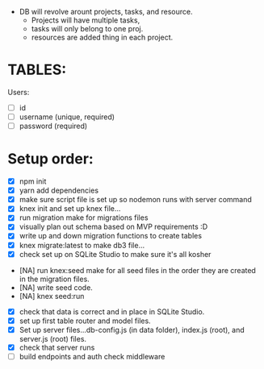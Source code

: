 - DB will revolve arount projects, tasks, and resource.
  - Projects will have multiple tasks,
  - tasks will only belong to one proj.
  - resources are added thing in each project.

# TABLES:
Users:
- [ ] id
- [ ] username (unique, required)
- [ ] password (required)

# Setup order:
- [x] npm init
- [x] yarn add dependencies
- [x] make sure script file is set up so nodemon runs with server command
- [x] knex init and set up knex file...
- [x] run migration make for migrations files
- [x] visually plan out schema based on MVP requirements :D 
- [x] write up and down migration functions to create tables
- [x] knex migrate:latest to make db3 file...
- [x] check set up on SQLite Studio to make sure it's all kosher
- [NA] run knex:seed make for all seed files in the order they are created in the migration files.
- [NA] write seed code.
- [NA] knex seed:run
- [x] check that data is correct and in place in SQLite Studio.
- [x] set up first table router and model files.
- [x] Set up server files...db-config.js (in data folder), index.js (root), and server.js (root) files.
- [x] check that server runs
- [ ] build endpoints and auth check middleware